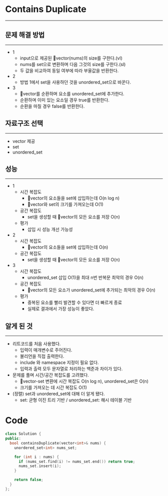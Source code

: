 # Contains Duplicate
---
## 문제 해결 방법
---
* 1
  * input으로 제공된 vector(nums)의 size를 구한다.(vl)
  * nums를 set으로 변환하며 다음 그것의 size를 구한다.(sl)
  * 두 값을 비교하여 동일 여부에 따라 부울값을 반환한다.
* 2
  * 방법 1에서 set을 사용하던 것을 unordered_set으로 바꾼다.
* 3
  * vector를 순환하며 요소를 unordered_set에 추가한다.
  * 순환하며 이미 있는 요소일 경우 true를 반환한다.
  * 순환을 마칠 경우 false를 반환한다.
## 자료구조 선택
---
* vector 제공
* set
* unordered_set
## 성능
---
* 1
    * 시간 복잡도
      * vector의 요소들을 set에 삽입하는데 O(n log n)
      * vector와 set의 크기를 가져오는데 O(1)
    * 공간 복잡도
      * set을 생성할 때 vector의 모든 요소를 저장 O(n)
    * 평가
      * 삽입 시 성능 개선 가능성
* 2
    * 시간 복잡도
      * vector의 요소들을 set에 삽입하는데 O(n)
    * 공간 복잡도
      * set을 생성할 때 vector의 모든 요소를 저장 O(n)
* 3
    * 시간 복잡도
      * unordered_set 삽입 O(1)을 최대 n번 반복문 최악의 경우 O(n)
    * 공간 복잡도
      * vector의 모든 요소가 unordered_set에 추가되는 최악의 경우 O(n)
    * 평가
      * 중복된 요소를 빨리 발견할 수 있다면 더 빠르게 종료
      * 실제로 결과에서 가장 성능이 좋았다.
## 알게 된 것
---
* 리트코드를 처음 사용했다.
  * 입력이 매개변수로 주어진다.
  * 불리언을 직접 출력한다.
  * include 와 namespace 지정이 필요 없다.
  * 입력과 출력 모두 문자열로 처리하는 백준과 차이가 있다.
* 문제를 풀며 시간/공간 복잡도를 고려했다.
  * vector-set 변환에 시간 복잡도 O(n log n), unordered_set은 O(n)
  * 크기를 가져오는 데 시간 복잡도 O(1)
* (정렬) set과 unordered_set에 대해 더 알게 됐다.
  * set: 균형 이진 트리 기반 / unordered_set: 해시 테이블 기반
# Code
```cpp
class Solution {
public:
  bool containsDuplicate(vector<int>& nums) {
    unordered_set<int> nums_set;

    for (int i : nums) {
      if (nums_set.find(i) != nums_set.end()) return true;
      nums_set.insert(i);
    }

    return false;
  }
};
```